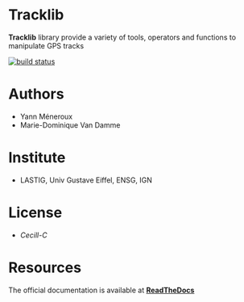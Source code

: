
# Tracklib
**Tracklib** library provide a variety of tools, operators and functions to manipulate GPS tracks

[![build status](https://travis-ci.org/umrlastig/tracklib.svg?branch=main)](https://travis-ci.com/github/umrlastig/tracklib)


# Authors
- Yann Méneroux
- Marie-Dominique Van Damme


# Institute
- LASTIG, Univ Gustave Eiffel, ENSG, IGN


# License
- *Cecill-C*


# Resources

The official documentation is available at **[ReadTheDocs](https://tracklib.readthedocs.io)**






